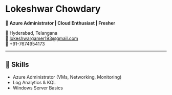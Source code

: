 # Lokeshwar Chowdary

🎯 **Azure Administrator | Cloud Enthusiast | Fresher**

📍 Hyderabad, Telangana  
📧 lokeshwargamer193@gmail.com  
📱 +91-7674954173  

---

## 🔹 Skills
- Azure Administrator (VMs, Networking, Monitoring)
- Log Analytics & KQL
- Windows Server Basics
